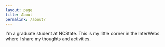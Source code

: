 ```yaml
---
layout: page
title: About
permalink: /about/
---
```


I'm a graduate student at NCState. This is my little corner in the InterWebs where I share my thoughts and activities.
